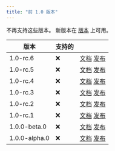 ```yaml
---
title: "前 1.0 版本"
---
```


不再支持这些版本。 新版本在 [版本](versions.md) 上可用。

| 版本            | 支持的 |                                                                                                                                             |
| ------------- | --- | ------------------------------------------------------------------------------------------------------------------------------------------- |
| 1.0-rc.6      | :x: | [文档](https://docs.butterfly.linwood.dev/docs/1.0.0-rc.6/intro) [发布](https://github.com/LinwoodDev/Butterfly/releases/tag/v1.0.0-rc.6)       |
| 1.0-rc.5      | :x: | [文档](https://docs.butterfly.linwood.dev/docs/1.0.0-rc.5/intro) [发布](https://github.com/LinwoodDev/Butterfly/releases/tag/v1.0.0-rc.5)       |
| 1.0-rc.4      | :x: | [文档](https://docs.butterfly.linwood.dev/docs/1.0.0-rc.4/intro) [发布](https://github.com/LinwoodDev/Butterfly/releases/tag/v1.0.0-rc.4)       |
| 1.0-rc.3      | :x: | [文档](https://docs.butterfly.linwood.dev/docs/1.0.0-rc.3/intro) [发布](https://github.com/LinwoodDev/Butterfly/releases/tag/v1.0.0-rc.3)       |
| 1.0-rc.2      | :x: | [文档](https://docs.butterfly.linwood.dev/docs/1.0.0-rc.2/intro) [发布](https://github.com/LinwoodDev/Butterfly/releases/tag/v1.0.0-rc.2)       |
| 1.0-rc.1      | :x: | [文档](https://docs.butterfly.linwood.dev/docs/1.0.0-rc.1/intro) [发布](https://github.com/LinwoodDev/Butterfly/releases/tag/v1.0.0-rc.1)       |
| 1.0.0-beta.0  | :x: | [文档](https://docs.butterfly.linwood.dev/docs/1.0.0-beta.0/intro) [发布](https://github.com/LinwoodDev/Butterfly/releases/tag/v1.0.0-beta.0)   |
| 1.0.0-alpha.0 | :x: | [文档](https://docs.butterfly.linwood.dev/docs/1.0.0-alpha.0/intro) [发布](https://github.com/LinwoodDev/Butterfly/releases/tag/v1.0.0-alpha.0) |
